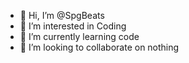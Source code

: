 - 👋 Hi, I’m @SpgBeats
- 👀 I’m interested in Coding
- 🌱 I’m currently learning code
- 💞️ I’m looking to collaborate on nothing 

<!---
SpgBeats/SpgBeats is a ✨ special ✨ repository because its `README.md` (this file) appears on your GitHub profile.
You can click the Preview link to take a look at your changes.
--->
